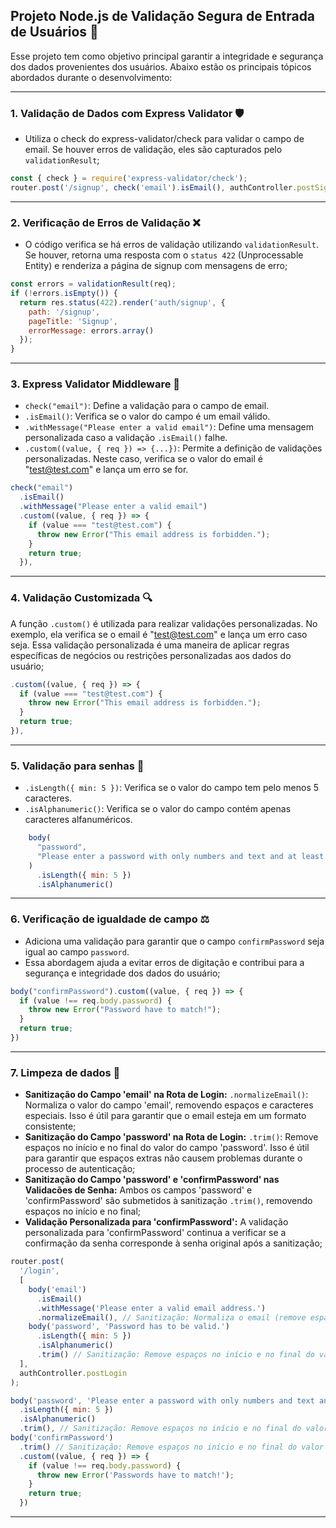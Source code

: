 ## Projeto Node.js de Validação Segura de Entrada de Usuários 🚀

Esse projeto tem como objetivo principal garantir a integridade e segurança dos dados provenientes dos usuários. Abaixo estão os principais tópicos abordados durante o desenvolvimento:

---

### 1. **Validação de Dados com Express Validator 🛡️**
- Utiliza o check do express-validator/check para validar o campo de email. Se houver erros de validação, eles são capturados pelo `validationResult`;
~~~javascript 
const { check } = require('express-validator/check');
router.post('/signup', check('email').isEmail(), authController.postSignup);
~~~

---

### 2. **Verificação de Erros de Validação ❌**
- O código verifica se há erros de validação utilizando `validationResult`. Se houver, retorna uma resposta com o `status 422` (Unprocessable Entity) e renderiza a página de signup com mensagens de erro;
~~~javascript 
const errors = validationResult(req);
if (!errors.isEmpty()) {
  return res.status(422).render('auth/signup', {
    path: '/signup',
    pageTitle: 'Signup',
    errorMessage: errors.array()
  });
}
~~~

---

### 3. **Express Validator Middleware 🚀**
- `check("email")`: Define a validação para o campo de email.
- `.isEmail()`: Verifica se o valor do campo é um email válido.
- `.withMessage("Please enter a valid email")`: Define uma mensagem personalizada caso a validação `.isEmail()` falhe.
- `.custom((value, { req }) => {...})`: Permite a definição de validações personalizadas. Neste caso, verifica se o valor do email é "test@test.com" e lança um erro se for.
~~~javascript 
check("email")
  .isEmail()
  .withMessage("Please enter a valid email")
  .custom((value, { req }) => {
    if (value === "test@test.com") {
      throw new Error("This email address is forbidden.");
    }
    return true;
  }),
~~~

---

### 4. **Validação Customizada 🔍**
A função `.custom()` é utilizada para realizar validações personalizadas. No exemplo, ela verifica se o email é "test@test.com" e lança um erro caso seja. Essa validação personalizada é uma maneira de aplicar regras específicas de negócios ou restrições personalizadas aos dados do usuário;
~~~javascript 
.custom((value, { req }) => {
  if (value === "test@test.com") {
    throw new Error("This email address is forbidden.");
  }
  return true;
}),
~~~

---

### 5. **Validação para senhas 🔐**
- `.isLength({ min: 5 })`: Verifica se o valor do campo tem pelo menos 5 caracteres.
- `.isAlphanumeric()`: Verifica se o valor do campo contém apenas caracteres alfanuméricos.
~~~javascript 
    body(
      "password",
      "Please enter a password with only numbers and text and at least 5 characters."
    )
      .isLength({ min: 5 })
      .isAlphanumeric()
~~~

---

### 6. **Verificação de igualdade de campo ⚖️**
- Adiciona uma validação para garantir que o campo `confirmPassword` seja igual ao campo `password`.
- Essa abordagem ajuda a evitar erros de digitação e contribui para a segurança e integridade dos dados do usuário;
~~~javascript 
body("confirmPassword").custom((value, { req }) => {
  if (value !== req.body.password) {
    throw new Error("Password have to match!");
  }
  return true;
})
~~~

---

### 7. **Limpeza de dados 🧹**
- **Sanitização do Campo 'email' na Rota de Login:** `.normalizeEmail()`: Normaliza o valor do campo 'email', removendo espaços e caracteres especiais. Isso é útil para garantir que o email esteja em um formato consistente;
- **Sanitização do Campo 'password' na Rota de Login:** `.trim()`: Remove espaços no início e no final do valor do campo 'password'. Isso é útil para garantir que espaços extras não causem problemas durante o processo de autenticação;
- **Sanitização do Campo 'password' e 'confirmPassword' nas Validacões de Senha:** Ambos os campos 'password' e 'confirmPassword' são submetidos à sanitização `.trim()`, removendo espaços no início e no final;
- **Validação Personalizada para 'confirmPassword':** A validação personalizada para 'confirmPassword' continua a verificar se a confirmação da senha corresponde à senha original após a sanitização;
~~~javascript 
router.post(
  '/login',
  [
    body('email')
      .isEmail()
      .withMessage('Please enter a valid email address.')
      .normalizeEmail(), // Sanitização: Normaliza o email (remove espaços e caracteres especiais)
    body('password', 'Password has to be valid.')
      .isLength({ min: 5 })
      .isAlphanumeric()
      .trim() // Sanitização: Remove espaços no início e no final do valor do campo
  ],
  authController.postLogin
);

body('password', 'Please enter a password with only numbers and text and at least 5 characters.')
  .isLength({ min: 5 })
  .isAlphanumeric()
  .trim(), // Sanitização: Remove espaços no início e no final do valor do campo
body('confirmPassword')
  .trim() // Sanitização: Remove espaços no início e no final do valor do campo
  .custom((value, { req }) => {
    if (value !== req.body.password) {
      throw new Error('Passwords have to match!');
    }
    return true;
  })
~~~

---
